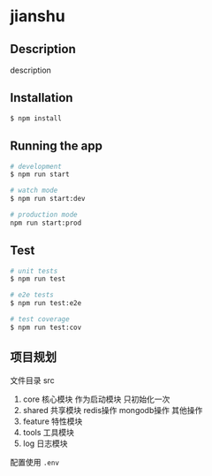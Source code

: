 # jianshu

## Description

description

## Installation

```bash
$ npm install
```

## Running the app

```bash
# development
$ npm run start

# watch mode
$ npm run start:dev

# production mode
npm run start:prod
```

## Test

```bash
# unit tests
$ npm run test

# e2e tests
$ npm run test:e2e

# test coverage
$ npm run test:cov
```

## 项目规划

文件目录 src

1. core 核心模块 作为启动模块 只初始化一次
2. shared 共享模块 redis操作 mongodb操作 其他操作
3. feature 特性模块
4. tools 工具模块
5. log 日志模块

配置使用 `.env`

```env

```